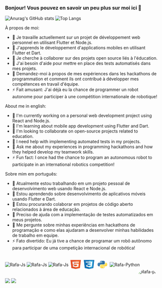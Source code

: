 ### Bonjour! Vous pouvez en savoir un peu plus sur moi ici 👋

![Anurag's GitHub stats](https://github-readme-stats.vercel.app/api?username=wellintonp&show_icons=true&theme=dracula)
![Top Langs](https://github-readme-stats.vercel.app/api/top-langs/?username=wellintonp&layout=compact)


À propos de moi:

- 🔭 Je travaille actuellement sur un projet de développement web personnel en utilisant Flutter et Node.js.
- 🌱 J'apprends le développement d'applications mobiles en utilisant Flutter et Dart.
- 👯 Je cherche à collaborer sur des projets open source liés à l'éducation.
- 🤔 J'ai besoin d'aide pour mettre en place des tests automatisés dans mes projets.
- 💬 Demandez-moi à propos de mes expériences dans les hackathons de programmation et comment ils ont contribué à développer mes compétences en travail d'équipe.
- ⚡ Fait amusant: J'ai déjà eu la chance de programmer un robot autonome pour participer à une compétition internationale de robotique!

About me in english:

- 🔭 I'm currently working on a personal web development project using React and Node.js.
- 🌱 I'm learning about mobile app development using Flutter and Dart.
- 👯 I'm looking to collaborate on open-source projects related to education.
- 🤔 I need help with implementing automated tests in my projects.
- 💬 Ask me about my experiences in programming hackathons and how they helped develop my teamwork skills.
- ⚡ Fun fact: I once had the chance to program an autonomous robot to participate in an international robotics competition!

Sobre mim em português:

- 🔭 Atualmente estou trabalhando em um projeto pessoal de desenvolvimento web usando React e Node.js.
- 🌱 Estou aprendendo sobre desenvolvimento de aplicativos móveis usando Flutter e Dart.
- 👯 Estou procurando colaborar em projetos de código aberto relacionados à área de educação.
- 🤔 Preciso de ajuda com a implementação de testes automatizados em meus projetos.
- 💬 Me pergunte sobre minhas experiências em hackathons de programação e como elas ajudaram a desenvolver minhas habilidades de trabalho em equipe.
- ⚡ Fato divertido: Eu já tive a chance de programar um robô autônomo para participar de uma competição internacional de robótica!



<div style="display: inline_block"><br>
  <img align="center" alt="Rafa-Js" height="30" width="40" src="https://cdn.jsdelivr.net/gh/devicons/devicon/icons/apple/apple-original.svg">
  <img align="center" alt="Rafa-Js" height="30" width="40" src="https://cdn.jsdelivr.net/gh/devicons/devicon/icons/android/android-plain.svg">
  <img align="center" alt="Rafa-Js" height="30" width="40" src="https://cdn.jsdelivr.net/gh/devicons/devicon/icons/flutter/flutter-original.svg">
  <img align="center" alt="Rafa-HTML" height="30" width="40" src="https://raw.githubusercontent.com/devicons/devicon/master/icons/html5/html5-original.svg">
  <img align="center" alt="Rafa-CSS" height="30" width="40" src="https://raw.githubusercontent.com/devicons/devicon/master/icons/css3/css3-original.svg">
  <img align="center" alt="Rafa-Python" height="30" width="40" src="https://raw.githubusercontent.com/devicons/devicon/master/icons/python/python-original.svg">
  <img align="center" alt="Rafa-Python" height="30" width="40" src="https://cdn.jsdelivr.net/gh/devicons/devicon/icons/amazonwebservices/amazonwebservices-original.svg">
  <img align="right" alt="Rafa-pic" height="150" style="border-radius:50px;" src="https://cdn.openai.com/labs/images/An%20oil%20painting%20portrait%20of%20a%20capybara%20wearing%20medieval%20royal%20robes%20and%20an%20ornate%20crown%20on%20a%20dark%20background.webp?v=1">
</div>
  
  ##
 
<div> 
  <a href="#" target="_blank"><img src="https://img.shields.io/badge/YouTube-FF0000?style=for-the-badge&logo=youtube&logoColor=white" target="_blank"></a>
  <a href="#" target="_blank"><img src="https://img.shields.io/badge/-Instagram-%23E4405F?style=for-the-badge&logo=instagram&logoColor=white" target="_blank"></a>
  
</div>
